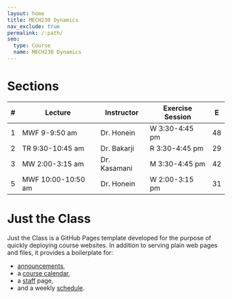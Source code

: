 ```yaml
---
layout: home
title: MECH230 Dynamics
nav_exclude: true
permalink: /:path/
seo:
  type: Course
  name: MECH230 Dynamics
---
```


# Sections

| # | Lecture             | Instructor    | Exercise Session  | E  |
| - | ------------------- | ----------    | ----------------  | -- |
| 1 | MWF 9-9:50 am       | Dr. Honein    | W 3:30-4:45 pm    | 48 |
| 2 | TR 9:30-10:45 am    | Dr. Bakarji   | R 3:30-4:45 pm    | 29 |
| 3 | MW 2:00-3:15 am     | Dr. Kasamani  | M 3:30-4:45 pm    | 42 |
| 5 | MWF 10:00-10:50 am  | Dr. Honein    | W 2:00-3:15 pm    | 31 |

# Just the Class

Just the Class is a GitHub Pages template developed for the purpose of quickly deploying course websites. In addition to serving plain web pages and files, it provides a boilerplate for:

- [announcements](announcements.md),
- a [course calendar](calendar.md),
- a [staff](staff.md) page,
- and a weekly [schedule](schedule.md).